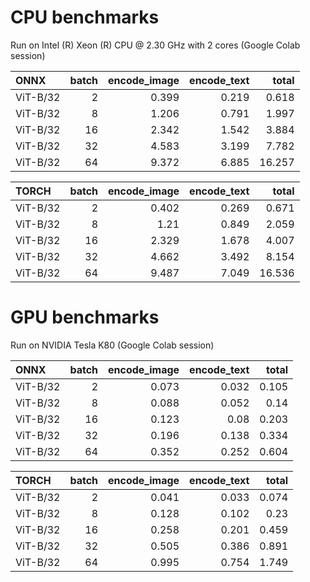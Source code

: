 # CPU benchmarks
Run on Intel (R) Xeon (R) CPU @ 2.30 GHz with 2 cores (Google Colab session)

| ONNX   |   batch |   encode_image |   encode_text |   total |
|:------|--------:|---------------:|--------------:|----------:|
| ViT-B/32  |       2 |          0.399 |         0.219 |     0.618 |
| ViT-B/32  |       8 |          1.206 |         0.791 |     1.997 |
| ViT-B/32  |      16 |          2.342 |         1.542 |     3.884 |
| ViT-B/32  |      32 |          4.583 |         3.199 |     7.782 |
| ViT-B/32  |      64 |          9.372 |         6.885 |    16.257 |

| TORCH   |   batch |   encode_image |   encode_text |   total |
|:------|--------:|---------------:|--------------:|----------:|
| ViT-B/32 |       2 |          0.402 |         0.269 |     0.671 |
| ViT-B/32 |       8 |          1.21  |         0.849 |     2.059 |
| ViT-B/32 |      16 |          2.329 |         1.678 |     4.007 |
| ViT-B/32 |      32 |          4.662 |         3.492 |     8.154 |
| ViT-B/32 |      64 |          9.487 |         7.049 |    16.536 |

# GPU benchmarks
Run on NVIDIA Tesla K80 (Google Colab session)

| ONNX     |   batch |   encode_image |   encode_text |   total |
|:---------|--------:|---------------:|--------------:|----------:|
| ViT-B/32 |       2 |          0.073 |         0.032 |     0.105 |
| ViT-B/32 |       8 |          0.088 |         0.052 |     0.14  |
| ViT-B/32 |      16 |          0.123 |         0.08  |     0.203 |
| ViT-B/32 |      32 |          0.196 |         0.138 |     0.334 |
| ViT-B/32 |      64 |          0.352 |         0.252 |     0.604 |

| TORCH    |   batch |   encode_image |   encode_text |   total |
|:---------|--------:|---------------:|--------------:|----------:|
| ViT-B/32 |       2 |          0.041 |         0.033 |     0.074 |
| ViT-B/32 |       8 |          0.128 |         0.102 |     0.23  |
| ViT-B/32 |      16 |          0.258 |         0.201 |     0.459 |
| ViT-B/32 |      32 |          0.505 |         0.386 |     0.891 |
| ViT-B/32 |      64 |          0.995 |         0.754 |     1.749 |
